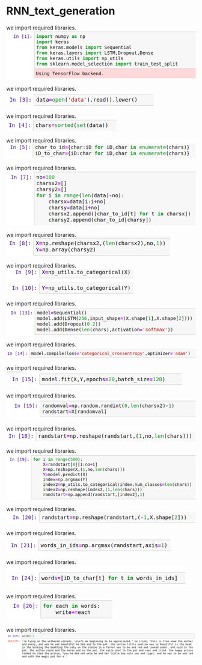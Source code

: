 # RNN_text_generation

we import required libraries.<br/>
![](images/1.png)


we import required libraries.<br/>
![](images/2.png)


we import required libraries.<br/>
![](images/3.png)


we import required libraries.<br/>
![](images/4.png)


we import required libraries.<br/>
![](images/5.png)


we import required libraries.<br/>
![](images/6.png)


we import required libraries.<br/>
![](images/7.png)


we import required libraries.<br/>
![](images/8.png)


we import required libraries.<br/>
![](images/9.png)


we import required libraries.<br/>
![](images/10.png)


we import required libraries.<br/>
![](images/11.png)


we import required libraries.<br/>
![](images/12.png)


we import required libraries.<br/>
![](images/13.png)


we import required libraries.<br/>
![](images/14.png)


we import required libraries.<br/>
![](images/15.png)


we import required libraries.<br/>
![](images/16.png)


we import required libraries.<br/>
![](images/17.png)


we import required libraries.<br/>
![](images/18.png)
